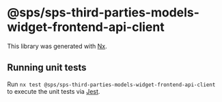# @sps/sps-third-parties-models-widget-frontend-api-client

This library was generated with [Nx](https://nx.dev).

## Running unit tests

Run `nx test @sps/sps-third-parties-models-widget-frontend-api-client` to execute the unit tests via [Jest](https://jestjs.io).

